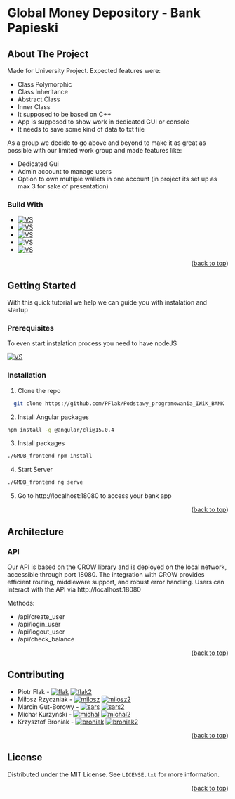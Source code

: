 # Global Money Depository -  Bank Papieski
<a name="readme-top"></a>
## About The Project
Made for University Project.
Expected features were:
* Class Polymorphic 
* Class Inheritance
* Abstract Class
* Inner Class
* It supposed to be based on C++
* App is supposed to show work in dedicated GUI or console
* It needs to save some kind of data to txt file

As a group we decide to go above and beyond to make it as great as possible with our limited work group
and made features like:
* Dedicated Gui
* Admin account to manage users
* Option to own multiple wallets in one account (in project its set up as max 3 for sake of presentation)


### Build With

* [![VS][vs.dev]][vs-url]
* [![VS][cmake.dev]][cmake-url]
* [![VS][crow.dev]][crow-url]
* [![VS][vcpkg.dev]][vcpkg-url]
* [![VS][sqlite.dev]][sqlite-url]

<p align="right">(<a href="#readme-top">back to top</a>)</p>

## Getting Started
With this quick tutorial we help we can guide you with instalation and startup

### Prerequisites
To even start instalation process you need to have nodeJS

[![VS][node.dev]][node-url]
### Installation


1. Clone the repo
 
 ```sh
   git clone https://github.com/PFlak/Podstawy_programowania_IWiK_BANK
   ```

2. Install Angular packages
 
  ```sh
  npm install -g @angular/cli@15.0.4
   ```
   
3. Install packages
 
  ```sh
  ./GMDB_frontend npm install
   ```

4. Start Server

  ```sh
  ./GMDB_frontend ng serve
   ```
5. Go to http://localhost:18080 to access your bank app


<p align="right">(<a href="#readme-top">back to top</a>)</p>

## Architecture
### API
Our API is based on the CROW library and is deployed on the local network, accessible through port 18080.
The integration with CROW provides efficient routing, middleware support, and robust error handling.
Users can interact with the API via http://localhost:18080

Methods:
+ /api/create_user
+ /api/login_user
+ /api/logout_user
+ /api/check_balance

<p align="right">(<a href="#readme-top">back to top</a>)</p>

## Contributing
* Piotr Flak - [![flak][git.dev]][flak-url] [![flak2][linked.dev]][flak2-url]
* Miłosz Rzyczniak - [![milosz][git.dev]][milosz-url] [![milosz2][linked.dev]][milosz2-url]
* Marcin Gut-Borowy -  [![sars][git.dev]][sars-url]   [![sars2][linked.dev]][sars2-url] 
* Michał Kurzyński - [![michal][git.dev]][michal-url] [![michal2][linked.dev]][michal2-url]
* Krzysztof Broniak - [![broniak][git.dev]][broniak-url] [![broniak2][linked.dev]][broniak2-url]

<p align="right">(<a href="#readme-top">back to top</a>)</p>

<!-- LICENSE -->
## License

Distributed under the MIT License. See `LICENSE.txt` for more information.

<p align="right">(<a href="#readme-top">back to top</a>)</p>



<!-- MARKDOWN LINKS & IMAGES -->

[vs.dev]:https://img.shields.io/badge/Visual%20Studio-v1.0.2-purple?style=for-the-badge
[vs-url]:https://visualstudio.microsoft.com/pl/
[cmake.dev]:https://img.shields.io/badge/Cmake-v3.22%2B-brightgreen?style=for-the-badge
[cmake-url]:https://cmake.org
[vcpkg.dev]:https://img.shields.io/vcpkg/v/entt?style=for-the-badge
[vcpkg-url]:https://vcpkg.io/
[crow.dev]:https://img.shields.io/badge/Crow.H-v1.0+3-red?style=for-the-badge
[crow-url]:https://crowcpp.org/
[sqlite.dev]:https://img.shields.io/badge/sqlite-v3-yellow?style=for-the-badge
[sqlite-url]:https://www.sqlite.org/index.html

[sars-url]: https://github.com/SARSUnicorn
[milosz-url]: https://github.com/Rzyczu
[flak-url]: https://github.com/PFlak
[michal-url]: https://github.com/Trejden
[broniak-url]:  https://github.com/Drijgon1

[git.dev]: https://img.shields.io/badge/GitHub-100000?style=for-the-badge&logo=github&logoColor=white
[linked.dev]: https://img.shields.io/badge/LinkedIn-0077B5?style=for-the-badge&logo=linkedin&logoColor=white

[sars2-url]: https://www.linkedin.com/in/marcin-gut-borowy-4b4854203/
[milosz2-url]:  https://www.linkedin.com/in/mi%C5%82osz-rzyczniak-b68175253/
[flak2-url]: https://www.linkedin.com/in/krzysztof-broniak-2283b3246/
[michal2-url]: https://www.linkedin.com/in/krzysztof-broniak-2283b3246/
[broniak2-url]: https://www.linkedin.com/in/krzysztof-broniak-2283b3246/

[node.dev]:https://img.shields.io/badge/Node.js-43853D?style=for-the-badge&logo=node.js&logoColor=white
[node-url]:https://nodejs.org/en
